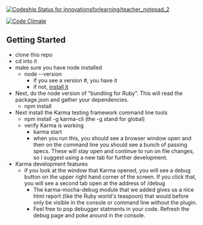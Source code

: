 [ ![Codeship Status for innovationsforlearning/teacher_notepad_2](https://codeship.com/projects/063e3620-a8d0-0132-0d55-0aa73f753338/status?branch=master)](https://codeship.com/projects/67513)

[![Code Climate](https://codeclimate.com/repos/54fe11c6e30ba025e60019b9/badges/f3aec3044ba82c49c0e7/gpa.svg)](https://codeclimate.com/repos/54fe11c6e30ba025e60019b9/feed)

Getting Started
---------------
- clone this repo
- cd into it
- make sure you have node installed
  + node --version
    - if you see a version #, you have it
    - if not, [install it](https://nodejs.org/)
- Next, do the node version of "bundling for Ruby". This will read the package.json and gather your dependencies.
  + npm install
- Next install the Karma testing framework command line tools
  + npm install -g karma-cli (the -g stand for global)
  + verify Karma is working
    - karma start
    - when you run this, you should see a browser window open and then on the command line you should see a bunch of passing specs. These will stay open and continue to run on file changes, so I suggest using a new tab for further development.
- Karma development features
  + if you look at the window that Karma opened, you will see a debug button on the upper right hand corner of the screen. If you click that, you will see a second tab open at the address of /debug
    - The karma-mocha-debug module that we added gives us a nice html report (like the Ruby world's teaspoon) that would before only be visible in the console or command line without the plugin.
    - Feel free to pop debugger statments in your code. Refresh the debug page and poke around in the console.
